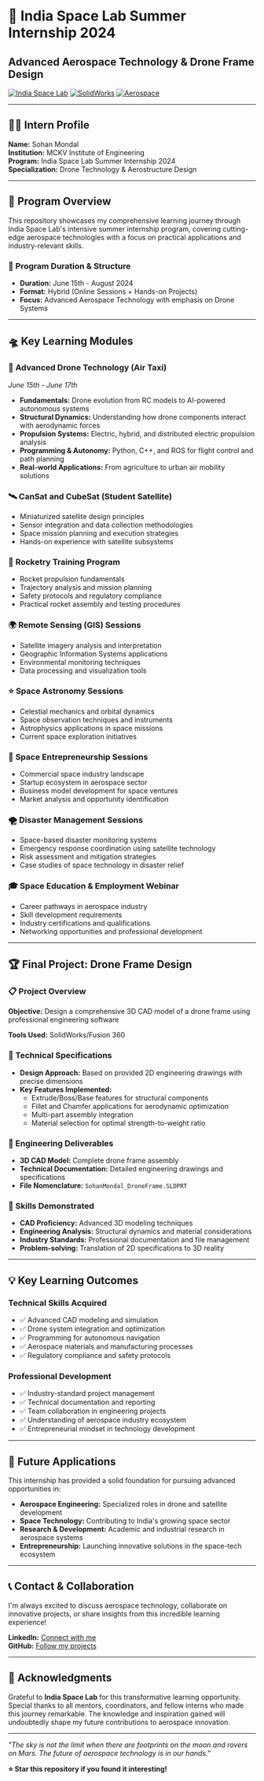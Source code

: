 # 🚁 India Space Lab Summer Internship 2024
## Advanced Aerospace Technology & Drone Frame Design

[![India Space Lab](https://img.shields.io/badge/India%20Space%20Lab-Internship%202024-blue?style=for-the-badge)](https://indiaspace.org)
[![SolidWorks](https://img.shields.io/badge/SolidWorks-CAD%20Design-red?style=for-the-badge&logo=solidworks)](https://solidworks.com)
[![Aerospace](https://img.shields.io/badge/Aerospace-Engineering-green?style=for-the-badge)](https://github.com)

---

## 👨‍🎓 Intern Profile

**Name:** Sohan Mondal  
**Institution:** MCKV Institute of Engineering  
**Program:** India Space Lab Summer Internship 2024  
**Specialization:** Drone Technology & Aerostructure Design

---

## 🎯 Program Overview

This repository showcases my comprehensive learning journey through India Space Lab's intensive summer internship program, covering cutting-edge aerospace technologies with a focus on practical applications and industry-relevant skills.

### 📅 Program Duration & Structure
- **Duration:** June 15th - August 2024
- **Format:** Hybrid (Online Sessions + Hands-on Projects)
- **Focus:** Advanced Aerospace Technology with emphasis on Drone Systems

---

## 🛸 Key Learning Modules

### 🚁 **Advanced Drone Technology (Air Taxi)**
*June 15th - June 17th*
- **Fundamentals:** Drone evolution from RC models to AI-powered autonomous systems
- **Structural Dynamics:** Understanding how drone components interact with aerodynamic forces
- **Propulsion Systems:** Electric, hybrid, and distributed electric propulsion analysis
- **Programming & Autonomy:** Python, C++, and ROS for flight control and path planning
- **Real-world Applications:** From agriculture to urban air mobility solutions

### 🛰️ **CanSat and CubeSat (Student Satellite)**
- Miniaturized satellite design principles
- Sensor integration and data collection methodologies
- Space mission planning and execution strategies
- Hands-on experience with satellite subsystems

### 🚀 **Rocketry Training Program**
- Rocket propulsion fundamentals
- Trajectory analysis and mission planning
- Safety protocols and regulatory compliance
- Practical rocket assembly and testing procedures

### 🌍 **Remote Sensing (GIS) Sessions**
- Satellite imagery analysis and interpretation
- Geographic Information Systems applications
- Environmental monitoring techniques
- Data processing and visualization tools

### ⭐ **Space Astronomy Sessions**
- Celestial mechanics and orbital dynamics
- Space observation techniques and instruments
- Astrophysics applications in space missions
- Current space exploration initiatives

### 💼 **Space Entrepreneurship Sessions**
- Commercial space industry landscape
- Startup ecosystem in aerospace sector
- Business model development for space ventures
- Market analysis and opportunity identification

### 🌪️ **Disaster Management Sessions**
- Space-based disaster monitoring systems
- Emergency response coordination using satellite technology
- Risk assessment and mitigation strategies
- Case studies of space technology in disaster relief

### 🎓 **Space Education & Employment Webinar**
- Career pathways in aerospace industry
- Skill development requirements
- Industry certifications and qualifications
- Networking opportunities and professional development

---

## 🏆 Final Project: Drone Frame Design

### 📋 Project Overview
**Objective:** Design a comprehensive 3D CAD model of a drone frame using professional engineering software

**Tools Used:** SolidWorks/Fusion 360

### 🎯 Technical Specifications
- **Design Approach:** Based on provided 2D engineering drawings with precise dimensions
- **Key Features Implemented:**
  - Extrude/Boss/Base features for structural components
  - Fillet and Chamfer applications for aerodynamic optimization
  - Multi-part assembly integration
  - Material selection for optimal strength-to-weight ratio

### 📐 Engineering Deliverables
- **3D CAD Model:** Complete drone frame assembly
- **Technical Documentation:** Detailed engineering drawings and specifications
- **File Nomenclature:** `SohanMondal_DroneFrame.SLDPRT`

### 🔧 Skills Demonstrated
- **CAD Proficiency:** Advanced 3D modeling techniques
- **Engineering Analysis:** Structural dynamics and material considerations
- **Industry Standards:** Professional documentation and file management
- **Problem-solving:** Translation of 2D specifications to 3D reality

---

## 💡 Key Learning Outcomes

### Technical Skills Acquired
- ✅ Advanced CAD modeling and simulation
- ✅ Drone system integration and optimization
- ✅ Programming for autonomous navigation
- ✅ Aerospace materials and manufacturing processes
- ✅ Regulatory compliance and safety protocols

### Professional Development
- ✅ Industry-standard project management
- ✅ Technical documentation and reporting
- ✅ Team collaboration in engineering projects
- ✅ Understanding of aerospace industry ecosystem
- ✅ Entrepreneurial mindset in technology development

---

## 🚀 Future Applications

This internship has provided a solid foundation for pursuing advanced opportunities in:
- **Aerospace Engineering:** Specialized roles in drone and satellite development
- **Space Technology:** Contributing to India's growing space sector
- **Research & Development:** Academic and industrial research in aerospace systems
- **Entrepreneurship:** Launching innovative solutions in the space-tech ecosystem

---

## 📞 Contact & Collaboration

I'm always excited to discuss aerospace technology, collaborate on innovative projects, or share insights from this incredible learning experience!

**LinkedIn:** [Connect with me](www.linkedin.com/in/sohan-mondal-1b52aa346)  
**GitHub:** [Follow my projects](https://github.com/Sohanmon018)

---

## 🙏 Acknowledgments

Grateful to **India Space Lab** for this transformative learning opportunity. Special thanks to all mentors, coordinators, and fellow interns who made this journey remarkable. The knowledge and inspiration gained will undoubtedly shape my future contributions to aerospace innovation.

---

*"The sky is not the limit when there are footprints on the moon and rovers on Mars. The future of aerospace technology is in our hands."*

**⭐ Star this repository if you found it interesting!**
